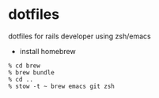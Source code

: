 # dotfiles
dotfiles for rails developer using zsh/emacs

- install homebrew
```
% cd brew
% brew bundle
% cd ..
% stow -t ~ brew emacs git zsh
```

